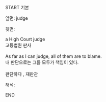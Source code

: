START
기본

앞면:
judge


뒷면:
<div>a High Court judge </div><div>고등법원 판사</div><div><br></div><div><div>As far as I can judge, all of them are to blame. </div><div>내 판단으로는 그들 모두가 책임이 있다.</div></div><div><br></div><div>판단하다 , 재판관 </div>


해석:
<!--ID: 1746614454145-->
END